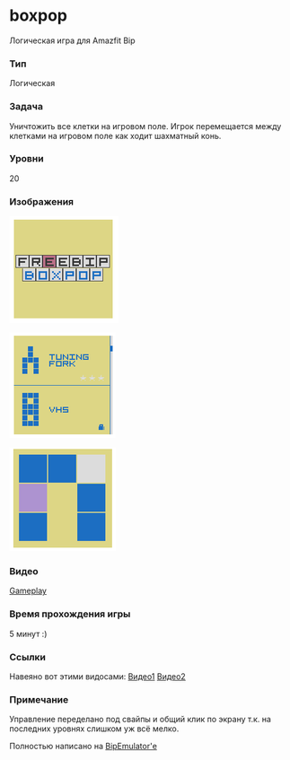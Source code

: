 # boxpop

Логическая игра для Amazfit Bip

### Тип 

Логическая

### Задача

Уничтожить все клетки на игровом поле.
Игрок перемещается между клетками на игровом поле как ходит шахматный конь.

### Уровни

20

### Изображения

![alt-текст](https://github.com/freebip/boxpop/raw/master/images/002.png)

![alt-текст](https://github.com/freebip/boxpop/raw/master/images/000.png)

![alt-текст](https://github.com/freebip/boxpop/raw/master/images/001.png)

### Видео

[Gameplay](https://www.youtube.com/watch?v=0bt8f1ioZUc)

### Время прохождения игры

5 минут :)

### Ссылки

Навеяно вот этими видосами: [Видео1](https://www.youtube.com/watch?v=h8swUUuT7fI) [Видео2](https://www.youtube.com/watch?v=kL4bk8vCb0M)


### Примечание

Управление переделано под свайпы и общий клик по экрану т.к. на последних уровнях слишком уж всё мелко.

Полностью написано на [BipEmulator'е](https://github.com/freebip/BipEmulator)
